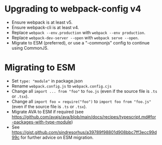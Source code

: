 # Upgrading to webpack-config v4

-   Ensure webpack is at least v5.
-   Ensure webpack-cli is at least v4.
-   Replace `webpack --env.production` with `webpack --env production`.
-   Replace `webpack-dev-server --open` with `webpack serve --open`.
-   Migrate to ESM (preferred), or use a "-commonjs" config to continue using
    CommonJS.

# Migrating to ESM

-   Set `type: "module"` in package.json
-   Rename `webpack.config.js` to `webpack.config.cjs`
-   Change all `import ... from "foo"` to `foo.js` (even if the source file is
    `.ts` or `.tsx`).
-   Change all `import foo = require("foo")` to `import foo from "foo.js"`
    (even if the source file is `.ts` or `.tsx`).
-   Migrate AVA to ESM if required (see
    https://github.com/avajs/ava/blob/main/docs/recipes/typescript.md#for-packages-with-type-module)
-   See https://gist.github.com/sindresorhus/a39789f98801d908bbc7ff3ecc99d99c
    for further advice on ESM migration.
